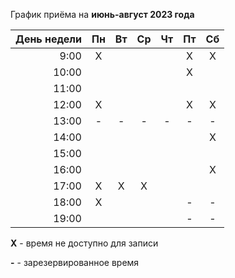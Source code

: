 График приёма на **июнь-август 2023 года**

|День недели|Пн|Вт|Ср|Чт|Пт|Сб|
|----:|:---:|:---:|:---:|:---:|:---:|:---:|
|9:00|X||||X|X|
|10:00|||||X||
|11:00|||||||
|12:00|X||||X|X|
|13:00|-|-|-|-|-|-|
|14:00||||||X|
|15:00|||||||
|16:00||||||X|
|17:00|X|X|X||||
|18:00|X||||-|-|
|19:00|||||-|-|

**X** - время не доступно для записи

**-** - зарезервированное время
